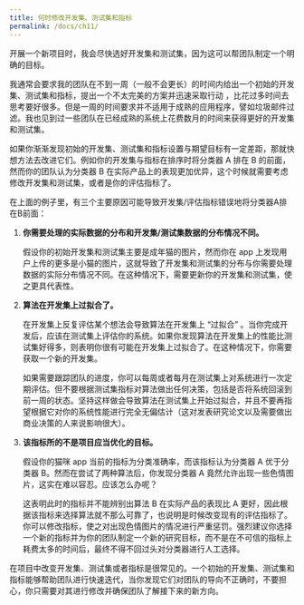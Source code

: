 ```yaml
---
title: 何时修改开发集、测试集和指标
permalink: /docs/ch11/
---
```


开展一个新项目时，我会尽快选好开发集和测试集，因为这可以帮团队制定一个明确的目标。

我通常会要求我的团队在不到一周（一般不会更长）的时间内给出一个初始的开发集、测试集和指标，提出一个不太完美的方案并迅速采取行动 ，比花过多时间去思考要好很多。但是一周的时间要求并不适用于成熟的应用程序，譬如垃圾邮件过滤。我也见到过一些团队在已经成熟的系统上花费数月的时间来获得更好的开发集和测试集。

如果你渐渐发现初始的开发集、测试集和指标设置与期望目标有一定差距，那就快想方法去改进它们。例如你的开发集与指标在排序时将分类器 A 排在 B 的前面，然而你的团队认为分类器 B 在实际产品上的表现更加优异，这个时候就需要考虑修改开发集和测试集，或者是你的评估指标了。

在上面的例子里，有三个主要原因可能导致开发集/评估指标错误地将分类器A排在B前面：

1. **你需要处理的实际数据的分布和开发集/测试集数据的分布情况不同。**

   假设你的初始开发集和测试集主要是成年猫的图片，然而你在 app 上发现用户上传的更多是小猫的图片，这就导致了开发集和测试集的分布与你需要处理数据的实际分布情况不同。在这种情况下，需要更新你的开发集和测试集，使之更具代表性。

2. **算法在开发集上过拟合了。**

   在开发集上反复评估某个想法会导致算法在开发集上 “过拟合” 。当你完成开发后，应该在测试集上评估你的系统。如果你发现算法在开发集上的性能比测试集好得多，则表明你很有可能在开发集上过拟合了。在这种情况下，你需要获取一个新的开发集。

   如果需要跟踪团队的进度，你可以每周或者每月在测试集上对系统进行一次定期评估。但不要根据测试集指标对算法做出任何决策，包括是否将系统回滚到前一周的状态。坚持这样做会导致算法在测试集上开始过拟合，并且不要再指望根据它对你的系统性能进行完全无偏估计（这对发表研究论文以及需要做出商业决策的人来说影响很大）。

3. **该指标所的不是项目应当优化的目标。**

   假设你的猫咪 app 当前的指标为分类准确率，而该指标认为分类器 A 优于分类器 B。然而在尝试了两种算法后，你发现分类器 A 竟然允许出现一些色情图片，这实在难以容忍。应该怎么办呢？

   这表明此时的指标并不能辨别出算法 B 在实际产品的表现比 A 更好，因此根据该指标来选择算法就不那么可靠了，也说明是时候改变现有的评估指标了。你可以修改指标，使之对出现色情图片的情况进行严重惩罚。强烈建议你选择一个新的指标并为你的团队制定一个新的研究目标，而不是在不可信的指标上耗费太多的时间后，最终不得不回过头对分类器进行人工选择。

在项目中改变开发集、测试集或者指标是很常见的。一个初始的开发集、测试集和指标能够帮助团队进行快速迭代，当你发现它们对团队的导向不正确时，不要担心，你只需要对其进行修改并确保团队了解接下来的新方向。
